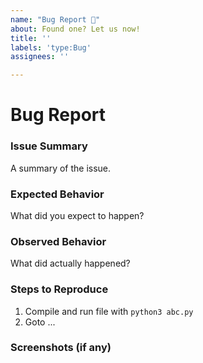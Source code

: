 ```yaml
---
name: "Bug Report 🐛"
about: Found one? Let us now!
title: ''
labels: 'type:Bug'
assignees: ''

---
```

# Bug Report 

### Issue Summary

A summary of the issue.

### Expected Behavior

What did you expect to happen?

### Observed Behavior

What did actually happened?

### Steps to Reproduce

1. Compile and run file with `python3 abc.py`
2. Goto ...


### Screenshots (if any)
